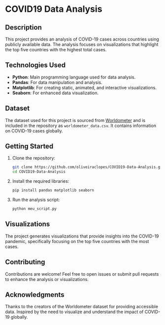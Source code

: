 # COVID19 Data Analysis

## Description
This project provides an analysis of COVID-19 cases across countries using publicly available data. The analysis focuses on visualizations that highlight the top five countries with the highest total cases.

## Technologies Used
- **Python**: Main programming language used for data analysis.
- **Pandas**: For data manipulation and analysis.
- **Matplotlib**: For creating static, animated, and interactive visualizations.
- **Seaborn**: For enhanced data visualization.

## Dataset
The dataset used for this project is sourced from [Worldometer](https://www.worldometers.info/coronavirus/) and is included in the repository as `worldometer_data.csv`. It contains information on COVID-19 cases globally.

## Getting Started
1. Clone the repository:
   ```bash
   git clone https://github.com/oliveiraclopes/COVID19-Data-Analysis.git
   cd COVID19-Data-Analysis

2. Install the required libraries:
    ```bash
    pip install pandas matplotlib seaborn
    
3. Run the analysis script:
    ```bash
    python meu_script.py

## Visualizations
The project generates visualizations that provide insights into the COVID-19 pandemic, specifically focusing on the top five countries with the most cases.

## Contributing

Contributions are welcome! Feel free to open issues or submit pull requests to enhance the analysis or visualizations.

## Acknowledgments

Thanks to the creators of the Worldometer dataset for providing accessible data.
Inspired by the need to visualize and understand the impact of COVID-19 globally.
